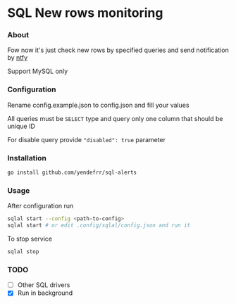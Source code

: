# SQL New rows monitoring

### About

Fow now it's just check new rows by specified queries and send notification by [ntfy](https://ntfy.sh/)

Support MySQL only

### Configuration

Rename config.example.json to config.json and fill your values

All queries must be `SELECT` type and query only one column that should be unique ID

For disable query provide `"disabled": true` parameter

### Installation
```bash
go install github.com/yendefrr/sql-alerts
```

### Usage

After configuration run

```bash
sqlal start --config <path-to-config> 
sqlal start # or edit .config/sqlal/config.json and run it
```

To stop service
```bash
sqlal stop
```

### TODO

- [ ] Other SQL drivers
- [x] Run in background
